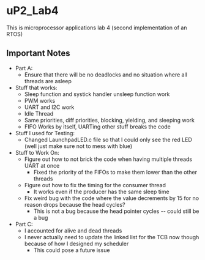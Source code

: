# uP2_Lab4

This is microprocessor applications lab 4 (second implementation of an RTOS)

## Important Notes

- Part A:
  - Ensure that there will be no deadlocks and no situation where all threads are asleep
- Stuff that works:
  - Sleep function and systick handler unsleep function work
  - PWM works
  - UART and I2C work
  - Idle Thread
  - Same priorities, diff priorities, blocking, yielding, and sleeping work
  - FIFO Works by itself, UARTing other stuff breaks the code
- Stuff I used for Testing:
  - Changed LaunchpadLED.c file so that I could only see the red LED (well just make sure not to mess with blue)
- Stuff to Work On:
  - Figure out how to not brick the code when having multiple threads UART at once
    - Fixed the priority of the FIFOs to make them lower than the other threads
  - Figure out how to fix the timing for the consumer thread
    - It works even if the producer has the same sleep time
  - Fix weird bug with the code where the value decrements by 15 for no reason drops because the head cycles?
    - This is not a bug because the head pointer cycles -- could still be a bug
- Part C:
  - I accounted for alive and dead threads
  - I never actually need to update the linked list for the TCB now though because of how I designed my scheduler
    - This could pose a future issue
